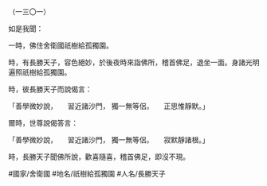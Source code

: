 （一三〇一）

如是我聞：

一時，佛住舍衛國祇樹給孤獨園。

時，有長勝天子，容色絕妙，於後夜時來詣佛所，稽首佛足，退坐一面。身諸光明遍照祇樹給孤獨園。

時，彼長勝天子而說偈言：

「善學微妙說，　　習近諸沙門，
獨一無等侶，　　正思惟靜默。」

爾時，世尊說偈答言：

「善學微妙說，　　習近諸沙門，
獨一無等侶，　　寂默靜諸根。」

時，長勝天子聞佛所說，歡喜隨喜，稽首佛足，即沒不現。

#國家/舍衛國
#地名/祇樹給孤獨園
#人名/長勝天子
